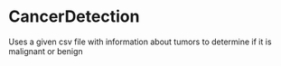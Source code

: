 # CancerDetection
Uses a given csv file with information about tumors to determine if it is malignant or benign
